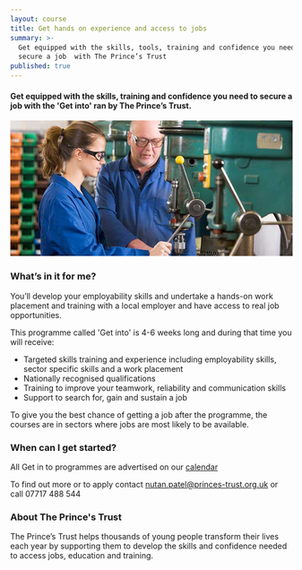 ```yaml
---
layout: course
title: Get hands on experience and access to jobs
summary: >-
  Get equipped with the skills, tools, training and confidence you need to
  secure a job  with The Prince’s Trust
published: true
---
```


#### Get equipped with the skills, training and confidence you need to secure a job with the 'Get into' ran by The Prince’s Trust.

![Young man shows younger woman how to operate drill](/img/engineering.jpg)

### What’s in it for me?

You’ll develop your employability skills and undertake a hands-on work placement and training with a local employer and have access to real job opportunities. 

This programme called 'Get into' is 4-6 weeks long and during that time you will receive:

* Targeted skills training and experience including employability skills, sector specific skills and a work placement 
* Nationally recognised qualifications
* Training to improve your teamwork, reliability and communication skills
* Support to search for, gain and sustain a job

To give you the best chance of getting a job after the programme, the courses are in sectors where jobs are most likely to be available.

### When can I get started?

All Get in to programmes are advertised on our [calendar](https://www.yesproject.org/course-dates/)

To find out more or to apply contact [nutan.patel@princes-trust.org.uk](nutan.patel@princes-trust.org.uk) or call 07717 488 544

### About The Prince's Trust

The Prince’s Trust helps thousands of young people transform their lives each year by supporting them to develop the skills and confidence needed to access jobs, education and training.
